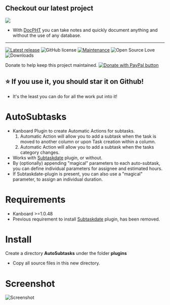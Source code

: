 ## Checkout our latest project
[![](https://raw.githubusercontent.com/docpht/docpht/master/public/assets/img/logo.png)](https://github.com/docpht/docpht)

- With [DocPHT](https://github.com/docpht/docpht) you can take notes and quickly document anything and without the use of any database.
-----------
[![Latest release](https://img.shields.io/github/release/creecros/AutoSubtasks.svg)](https://github.com/creecros/AutoSubtasks/releases)
![GitHub license](https://img.shields.io/github/license/Naereen/StrapDown.js.svg)
[![Maintenance](https://img.shields.io/badge/Maintained%3F-yes-green.svg)](https://github.com/creecros/AutoSubtasks/graphs/contributors)
![Open Source Love](https://badges.frapsoft.com/os/v1/open-source.svg?v=103)
![Downloads](https://img.shields.io/github/downloads/creecros/AutoSubtasks/total.svg)

Donate to help keep this project maintained.
<a href="https://www.paypal.com/cgi-bin/webscr?cmd=_s-xclick&hosted_button_id=SEGNEVQFXHXGW&source=url">
<img src="https://www.paypalobjects.com/en_US/i/btn/btn_donate_SM.gif" border="0" name="submit" title="PayPal - The safer, easier way to pay online!" alt="Donate with PayPal button" /></a>

## :star: If you use it, you should star it on Github!
- It's the least you can do for all the work put into it!

# AutoSubtasks
- Kanboard Plugin to create Automatic Actions for subtasks.
  1. Automatic Action will allow you to add a subtask when the task is moved to another column or upon Task creation within a column.
  2. Automatic Action will allow you to add a subtask when the tasks category changes.
- Works with [Subtaskdate](https://github.com/eSkiSo/Subtaskdate) plugin, or without.
- By (optionally) appending "magical" parameters to each auto-subtask, you can define individual parameters for assignee and estimated hours.
- If Subtaskdate-plugin is present, you can also use a "magical" parameter, to assign an individual duration.

# Requirements
- Kanboard >=1.0.48
- Previous requirement to install [Subtaskdate](https://github.com/eSkiSo/Subtaskdate) plugin, has been removed.

# Install
Create a directory **AutoSubtasks** under the folder **plugins**
- Copy all source files in this new directory.

# Screenshot
![Screenshot](https://github.com/creecros/AutoSubtasks/blob/master/screenshot/image.png)
